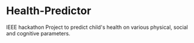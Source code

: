 # Health-Predictor
IEEE hackathon Project to predict child's health on various physical, social and cognitive parameters.
